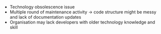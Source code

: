 - Technology obsolescence issue
- Multiple round of maintenance activity -> code structure might be messy and lack of documentation updates
- Organisation may lack developers with older technology knowledge and skill